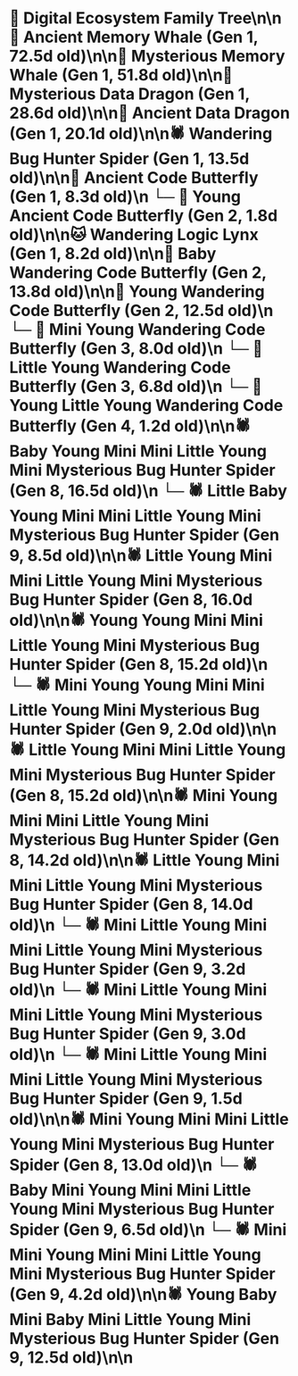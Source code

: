 # 🌳 Digital Ecosystem Family Tree\n\n🐋 Ancient Memory Whale (Gen 1, 72.5d old)\n\n🐋 Mysterious Memory Whale (Gen 1, 51.8d old)\n\n🐉 Mysterious Data Dragon (Gen 1, 28.6d old)\n\n🐉 Ancient Data Dragon (Gen 1, 20.1d old)\n\n🕷️ Wandering Bug Hunter Spider (Gen 1, 13.5d old)\n\n🦋 Ancient Code Butterfly (Gen 1, 8.3d old)\n  └─ 🦋 Young Ancient Code Butterfly (Gen 2, 1.8d old)\n\n🐱 Wandering Logic Lynx (Gen 1, 8.2d old)\n\n🦋 Baby Wandering Code Butterfly (Gen 2, 13.8d old)\n\n🦋 Young Wandering Code Butterfly (Gen 2, 12.5d old)\n  └─ 🦋 Mini Young Wandering Code Butterfly (Gen 3, 8.0d old)\n  └─ 🦋 Little Young Wandering Code Butterfly (Gen 3, 6.8d old)\n    └─ 🦋 Young Little Young Wandering Code Butterfly (Gen 4, 1.2d old)\n\n🕷️ Baby Young Mini Mini Little Young Mini Mysterious Bug Hunter Spider (Gen 8, 16.5d old)\n  └─ 🕷️ Little Baby Young Mini Mini Little Young Mini Mysterious Bug Hunter Spider (Gen 9, 8.5d old)\n\n🕷️ Little Young Mini Mini Little Young Mini Mysterious Bug Hunter Spider (Gen 8, 16.0d old)\n\n🕷️ Young Young Mini Mini Little Young Mini Mysterious Bug Hunter Spider (Gen 8, 15.2d old)\n  └─ 🕷️ Mini Young Young Mini Mini Little Young Mini Mysterious Bug Hunter Spider (Gen 9, 2.0d old)\n\n🕷️ Little Young Mini Mini Little Young Mini Mysterious Bug Hunter Spider (Gen 8, 15.2d old)\n\n🕷️ Mini Young Mini Mini Little Young Mini Mysterious Bug Hunter Spider (Gen 8, 14.2d old)\n\n🕷️ Little Young Mini Mini Little Young Mini Mysterious Bug Hunter Spider (Gen 8, 14.0d old)\n  └─ 🕷️ Mini Little Young Mini Mini Little Young Mini Mysterious Bug Hunter Spider (Gen 9, 3.2d old)\n  └─ 🕷️ Mini Little Young Mini Mini Little Young Mini Mysterious Bug Hunter Spider (Gen 9, 3.0d old)\n  └─ 🕷️ Mini Little Young Mini Mini Little Young Mini Mysterious Bug Hunter Spider (Gen 9, 1.5d old)\n\n🕷️ Mini Young Mini Mini Little Young Mini Mysterious Bug Hunter Spider (Gen 8, 13.0d old)\n  └─ 🕷️ Baby Mini Young Mini Mini Little Young Mini Mysterious Bug Hunter Spider (Gen 9, 6.5d old)\n  └─ 🕷️ Mini Mini Young Mini Mini Little Young Mini Mysterious Bug Hunter Spider (Gen 9, 4.2d old)\n\n🕷️ Young Baby Mini Baby Mini Little Young Mini Mysterious Bug Hunter Spider (Gen 9, 12.5d old)\n\n